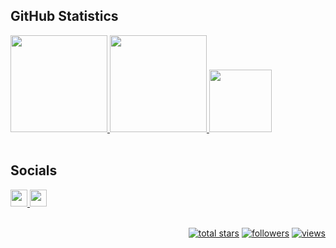 ## GitHub Statistics
<!--
menambahkan 3 icon statistik menggunakan heroku, vercel.
-->
<div class="github_statistics">
  <p align="left">
    <a href="https://github.com/muhammad-afrizal">
      <img src="https://github-readme-stats-eight-theta.vercel.app/api?username=muhammad-afrizal&show_icons=true&theme=algolia&include_all_commits=true&count_private=true" height="155em">
      <img src="https://github-readme-streak-stats.herokuapp.com/?user=muhammad-afrizal&theme=algolia&hide_border=false" height="155em">
      <img src="https://github-readme-stats.vercel.app/api/top-langs/?username=muhammad-afrizal&theme=algolia&include_all_commits=true&count_private=true&layout=compact" height="100em"><br><br>
    </a>
  </p>  
  
  
## Socials
<!--
menambahkan instagram, linkedin
-->
<div class="profiles_view">
  <a href="https://www.instagram.com/afrizzal_/" title="Visit My Instagram Profile">
    <img src="https://img.shields.io/badge/Instagram-%23E4405F.svg?logo=Instagram&logoColor=white" height="27em">
  </a>
  <a href="https://www.linkedin.com/in/muhammad-afrizal-3a6b51221/" title="Visit My LinkedIn Profile">
    <img src="https://img.shields.io/badge/LinkedIn-%230077B5.svg?logo=linkedin&logoColor=white" height="27em">
  </a>
</div>


<!--
penambahan badge view github followers, view github stars, github proviles views
-->
<div><br>
  <p align="right">
    <a href="https://github.com/muhammad-afrizal?tab=repositories&sort=stargazers">
    <img alt="total stars" title="Total stars on GitHub" src="https://custom-icon-badges.herokuapp.com/badge/dynamic/json?logo=star&host=formatted-dynamic-badges.herokuapp.com&formatter=metric&style=for-the-badge&color=55960c&labelColor=%23488207&label=stars&query=%24.stars&url=https%3A%2F%2Fapi.github-star-counter.workers.dev%2Fuser%2Fmuhammad-afrizal"/></a>
  <a href="https://github.com/muhammad-afrizal?tab=followers">
    <img alt="followers" title="Follow me on Github" src="https://custom-icon-badges.herokuapp.com/github/followers/muhammad-afrizal?color=236ad3&labelColor=1155ba&style=for-the-badge&logo=person-add&label=Follow&logoColor=white"/></a>
  <a href="https://github.com/muhammad-afrizal">
    <img alt="views" title="GitHub profile views" src="https://kounter.tk/badge/muhammad-afrizal?label=&color=333&style=for-the-badge&cntSuffix=%20Views"/></a>
</p>
</div>

<!--

**muhammad-afrizal/muhammad-afrizal** is a ✨ _special_ ✨ repository because its `README.md` (this file) appears on your GitHub profile.

Here are some ideas to get you started:

- 🔭 I’m currently working on ...
- 🌱 I’m currently learning ...
- 👯 I’m looking to collaborate on ...
- 🤔 I’m looking for help with ...
- 💬 Ask me about ...
- 📫 How to reach me: ...
- 😄 Pronouns: ...
- ⚡ Fun fact: ...
-->
